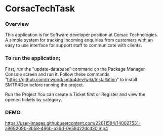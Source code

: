 # CorsacTechTask
 
### Overview

This application is for Software developer position at Corsac Technologies. A simple system for tracking incoming enquiries from customers with an easy to use interface for support staff to communicate with clients.

### To run the application;
First, run the "update-database" command on the Package Manager Console screen and run it.
Follow these commands "https://github.com/rnwood/smtp4dev/wiki/Installation" to install SMTP4Dev before running the project.

Run the Project
You can create a Ticket first or Register and view the opened tickets by category.

### DEMO




https://user-images.githubusercontent.com/22611584/140027531-a969209b-3b58-466b-a36d-0e58d22dcd30.mp4

